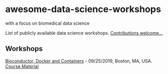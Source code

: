 # awesome-data-science-workshops
with a focus on biomedical data science

List of publicly available data science workshops.  [Contributions welcome...]()


## Workshops

[Bioconductor, Docker and Containers](https://www.meetup.com/Boston-R-Bioconductor-for-genomics/events/262389836/) - 09/25/2019, Boston, MA, USA. [Course Material](https://github.com/nturaga)
